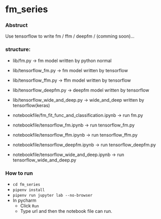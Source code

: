 # fm_series

### Abstruct
Use tensorflow to write fm / ffm / deepfm / (comming soon)...

### structure:
- lib/fm.py -> fm model written by python normal
- lib/tensorflow_fm.py -> fm model written by tensorflow
- lib/tensorflow_ffm.py -> ffm model written by tensorflow
- lib/tensorflow_deepfm.py -> deepfm model written by tensorflow
- lib/tensorflow_wide_and_deep.py -> wide_and_deep written by tensorflow(keras)

- notebookfile/fm_fit_func_and_classification.ipynb -> run fm.py
- notebookfile/tensorflow_fm.ipynb -> run tensorflow_fm.py
- notebookfile/tensorflow_ffm.ipynb -> run tensorflow_ffm.py
- notebookfile/tensorflow_deepfm.ipynb -> run tensorflow_deepfm.py
- notebookfile/tensorflow_wide_and_deep.ipynb -> run tensorflow_wide_and_deep.py


### How to run

- `cd fm_series`
- `pipenv install`
- `pipenv run jupyter lab --no-browser`
- In pycharm 
    - Click `Run`
    - Type url and then the notebook file can run.


